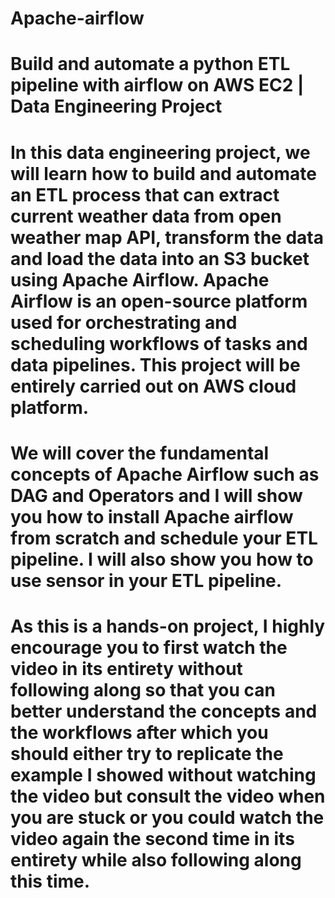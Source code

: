 # Apache-airflow
# Build and automate a python ETL pipeline with airflow on AWS EC2 | Data Engineering Project
# In this data engineering project, we will learn how to build and automate an ETL process that can extract current weather data from open weather map API, transform the data and load the data into an S3 bucket using Apache Airflow. Apache Airflow is an open-source platform used for orchestrating and scheduling workflows of tasks and data pipelines. This project will be entirely carried out on AWS cloud platform.
# We will cover the fundamental concepts of Apache Airflow such as DAG and Operators and I will show you how to install Apache airflow from scratch and schedule your ETL pipeline. I will also show you how to use sensor in your ETL pipeline.
# As this is a hands-on project, I highly encourage you to first watch the video in its entirety without following along so that you can better understand the concepts and the workflows after which you should either try to replicate the example I showed without watching the video but consult the video when you are stuck or you could watch the video again the second time in its entirety while also following along this time.
